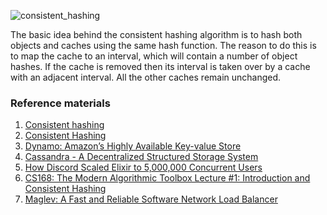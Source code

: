![consistent_hashing](https://puml-demo.herokuapp.com/github/AndreiYu/systems_design/blob/master/consistent_hashing/consistent_hashing.puml)

The basic idea behind the consistent hashing algorithm is to hash both objects and caches using the same hash function. The reason to do this is to map the cache to an interval, 
which will contain a number of object hashes. If the cache is removed then its interval is taken over by a cache with an adjacent interval. All the other caches remain unchanged.

### Reference materials
1) [Consistent hashing](https://en.wikipedia.org/wiki/Consistent_hashing)
2) [Consistent Hashing](https://tom-e-white.com/2007/11/consistent-hashing.html)
3) [Dynamo: Amazon’s Highly Available Key-value Store](https://www.allthingsdistributed.com/files/amazon-dynamo-sosp2007.pdf)
4) [Cassandra - A Decentralized Structured Storage System](http://www.cs.cornell.edu/Projects/ladis2009/papers/Lakshman-ladis2009.PDF)
5) [How Discord Scaled Elixir to 5,000,000 Concurrent Users](https://blog.discord.com/scaling-elixir-f9b8e1e7c29b)
6) [CS168: The Modern Algorithmic Toolbox Lecture #1: Introduction and Consistent Hashing](http://theory.stanford.edu/~tim/s16/l/l1.pdf)
7) [Maglev: A Fast and Reliable Software Network Load Balancer](https://static.googleusercontent.com/media/research.google.com/en//pubs/archive/44824.pdf)